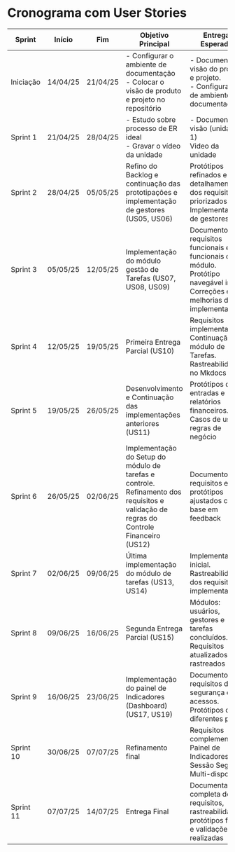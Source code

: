 # Cronograma com User Stories

| Sprint     | Início     | Fim        | Objetivo Principal                                                        | Entregas Esperadas                                                                                     | Validação do Cliente                                     |
|------------|------------|------------|----------------------------------------------------------------------------|--------------------------------------------------------------------------------------------------------|---------------------------------------------------------|
| Iniciação  | 14/04/25   | 21/04/25 | - Configurar o ambiente de documentação<br> - Colocar o visão de produto e projeto no repositório              | - Documento de visão do produto e projeto.<br>- Configuração de ambiente de documentação. | Apresentação do documento de visão do produto e projeto. |
| Sprint 1   | 21/04/25   | 28/04/25   |  - Estudo sobre processo de ER ideal <br>- Gravar o vídeo da unidade   |  - Documento de visão (unidade 1)<br> Video da unidade |    |
| Sprint 2   | 28/04/25   | 05/05/25   | Refino do Backlog e continuação das prototipações e implementação de gestores (US05, US06) | Protótipos refinados e detalhamento dos requisitos priorizados.<br>Implementação de gestores            | Feedback sobre protótipos e módulo de usuários, novas histórias e implementações              |
| Sprint 3   | 05/05/25   | 12/05/25   | Implementação do módulo gestão de Tarefas (US07, US08, US09)              | Documento de requisitos funcionais e não funcionais do módulo.<br>Protótipo navegável inicial.<br>Correções e melhorias das implementações | Validação das implementações e dos requisitos do módulo de gestão                             |
| Sprint 4   | 12/05/25   | 19/05/25   | Primeira Entrega Parcial (US10)                                           | Requisitos implementados: Continuação do módulo de Tarefas.<br>Rastreabilidade no Mkdocs               | Teste e validação do módulo de gestão                                                        |
| Sprint 5   | 19/05/25   | 26/05/25   | Desenvolvimento e Continuação das implementações anteriores (US11)        | Protótipos de entradas e relatórios financeiros.<br>Casos de uso e regras de negócio                   | Validação da modelagem do controle financeiro                                                |
| Sprint 6   | 26/05/25   | 02/06/25   | Implementação do Setup do módulo de tarefas e controle.<br>Refinamento dos requisitos e validação de regras do Controle Financeiro (US12) | Documento de requisitos e protótipos ajustados com base em feedback                                    | Aprovação dos requisitos e fluxos financeiros                                                |
| Sprint 7   | 02/06/25   | 09/06/25   | Última implementação do módulo de tarefas (US13, US14)                    | Implementação inicial.<br>Rastreabilidade dos requisitos implementados                                 | Validação da funcionalidade com base nos requisitos documentados                              |
| Sprint 8   | 09/06/25   | 16/06/25   | Segunda Entrega Parcial (US15)                                            | Módulos: usuários, gestores e tarefas concluídos.<br>Requisitos atualizados e rastreados               | Testes com usuários e coleta de feedback                                                     |
| Sprint 9   | 16/06/25   | 23/06/25   | Implementação do painel de Indicadores (Dashboard) (US17, US19)           | Documento de requisitos de segurança e acessos.<br>Protótipos com diferentes perfis                    | Aprovação das regras de acesso por perfil                                                    |
| Sprint 10  | 30/06/25   | 07/07/25   | Refinamento final                                                         | Requisitos complementares: Painel de Indicadores, Sessão Segura e Multi-dispositivo                    | Aprovação das melhorias e funcionalidades finais                                             |
| Sprint 11  | 07/07/25   | 14/07/25   | Entrega Final                                                             | Documentação completa dos requisitos, rastreabilidade, protótipos finais e validações realizadas       | Apresentação geral e aceite do projeto final                                                 |
